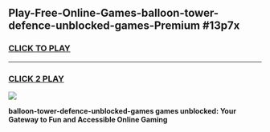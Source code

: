 
## Play-Free-Online-Games-balloon-tower-defence-unblocked-games-Premium #13p7x
<h3>
<a href="https://premium.freeplayer.one?title=balloon-tower-defence-unblocked-games&ref=8M">CLICK TO PLAY</a></h3>
<hr>

<h3>
<a href="https://premium.freeplayer.one?title=balloon-tower-defence-unblocked-games&ref=8M">CLICK 2 PLAY</a>
  
</h3>

<a href="https://premium.freeplayer.one?title=balloon-tower-defence-unblocked-games&ref=8M"><img src="https://clearcache.store/games.png"></a>


**balloon-tower-defence-unblocked-games games unblocked: Your Gateway to Fun and Accessible Online Gaming**
